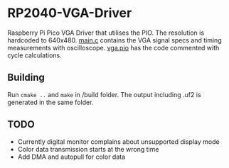 # RP2040-VGA-Driver
Raspberry Pi Pico VGA Driver that utilises the PIO. The resolution is hardcoded to 640x480.
[main.c](main.c) contains the VGA signal specs and timing measurements with oscilloscope. [vga.pio](vga.io) has the code commented with cycle calculations.

## Building
Run `cmake ..` and `make` in /build folder. The output including .uf2 is generated in the same folder.

## TODO
- Currently digital monitor complains about unsupported display mode
- Color data transmission starts at the wrong time
- Add DMA and autopull for color data
